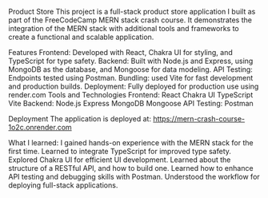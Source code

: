 Product Store
This project is a full-stack product store application I built as part of the FreeCodeCamp MERN stack crash course. 
It demonstrates the integration of the MERN stack with additional tools and frameworks to create a functional and scalable application.

Features
Frontend: Developed with React, Chakra UI for styling, and TypeScript for type safety.
Backend: Built with Node.js and Express, using MongoDB as the database, and Mongoose for data modeling.
API Testing: Endpoints tested using Postman.
Bundling: used Vite for fast development and production builds.
Deployment: Fully deployed for production use using render.com
Tools and Technologies
Frontend:
React
Chakra UI
TypeScript
Vite
Backend:
Node.js
Express
MongoDB
Mongoose
API Testing:
Postman

Deployment
The application is deployed at: https://mern-crash-course-1o2c.onrender.com

What I learned:
I gained hands-on experience with the MERN stack for the first time.
Learned to integrate TypeScript for improved type safety.
Explored Chakra UI for efficient UI development.
Learned about the structure of a RESTful API, and how to build one.
Learned how to enhance API testing and debugging skills with Postman.
Understood the workflow for deploying full-stack applications.
